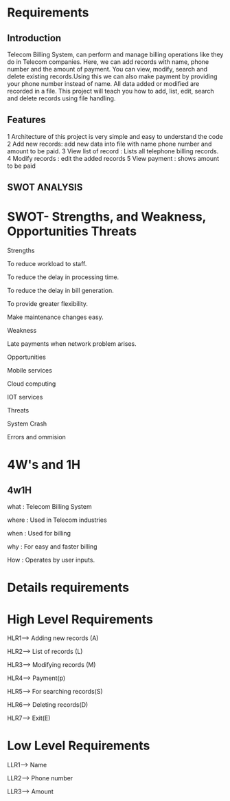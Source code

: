 # Requirements

## Introduction
Telecom Billing System, can perform and manage billing operations like they do in Telecom companies. Here, we can add records with name, phone number and the amount of payment. You can view, modify, search and delete existing records.Using this we can also make payment by providing your phone number instead of name. All data added or modified are recorded in a file. This project will teach you how to add, list, edit, search and delete records using file handling.

## Features
1 Architecture of this project is very simple and easy to understand the code
2 Add new records: add new data into file with name phone number and amount to be paid.
3 View list of record : Lists all telephone billing records.
4 Modify records : edit the added records
5 View payment : shows amount to be paid

## SWOT ANALYSIS
# SWOT- Strengths, and Weakness, Opportunities Threats
Strengths

 To reduce workload to staff.

 To reduce the delay in processing time.

 To reduce the delay in bill generation.

 To provide greater flexibility.

 Make maintenance changes easy.

Weakness

 Late payments when network problem arises.

Opportunities

Mobile services

Cloud computing

IOT services

Threats

System Crash

Errors and ommision

# 4W's and 1H

## 4w1H

what : Telecom Billing System

where : Used in Telecom industries

when : Used for billing

why : For easy and faster billing

How : Operates by user inputs.

# Details requirements

# High Level Requirements

HLR1--> Adding new records (A)

HLR2--> List of records (L)

HLR3--> Modifying records (M)

HLR4--> Payment(p)

HLR5--> For searching records(S)

HLR6--> Deleting records(D)

HLR7--> Exit(E)

# Low Level Requirements

LLR1--> Name 

LLR2--> Phone number

LLR3--> Amount
